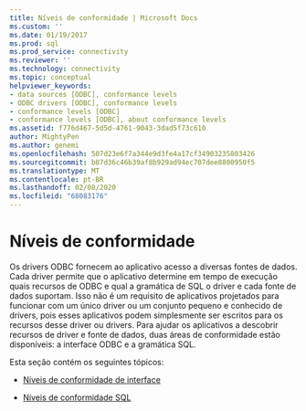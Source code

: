 ```yaml
---
title: Níveis de conformidade | Microsoft Docs
ms.custom: ''
ms.date: 01/19/2017
ms.prod: sql
ms.prod_service: connectivity
ms.reviewer: ''
ms.technology: connectivity
ms.topic: conceptual
helpviewer_keywords:
- data sources [ODBC], conformance levels
- ODBC drivers [ODBC], conformance levels
- conformance levels [ODBC]
- conformance levels [ODBC], about conformance levels
ms.assetid: f776d467-5d5d-4761-9043-3dad5f73c610
author: MightyPen
ms.author: genemi
ms.openlocfilehash: 507d23e6f7a344e9d3fe4a17cf34903235803426
ms.sourcegitcommit: b87d36c46b39af8b929ad94ec707dee8800950f5
ms.translationtype: MT
ms.contentlocale: pt-BR
ms.lasthandoff: 02/08/2020
ms.locfileid: "68083176"
---
```

# <a name="conformance-levels"></a>Níveis de conformidade
Os drivers ODBC fornecem ao aplicativo acesso a diversas fontes de dados. Cada driver permite que o aplicativo determine em tempo de execução quais recursos de ODBC e qual a gramática de SQL o driver e cada fonte de dados suportam. Isso não é um requisito de aplicativos projetados para funcionar com um único driver ou um conjunto pequeno e conhecido de drivers, pois esses aplicativos podem simplesmente ser escritos para os recursos desse driver ou drivers. Para ajudar os aplicativos a descobrir recursos de driver e fonte de dados, duas áreas de conformidade estão disponíveis: a interface ODBC e a gramática SQL.  
  
 Esta seção contém os seguintes tópicos:  
  
-   [Níveis de conformidade de interface](../../../odbc/reference/develop-app/interface-conformance-levels.md)  
  
-   [Níveis de conformidade SQL](../../../odbc/reference/develop-app/sql-conformance-levels.md)
